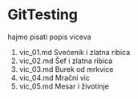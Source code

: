 # GitTesting

hajmo pisati popis viceva

1. vic_01.md Svećenik i zlatna ribica
1. vic_02.md Šef i zlatna ribica
2. vic_03.md Burek od mrkvice
1. vic_04.md Mračni vic
1. vic_05.md Mesar i životinje
